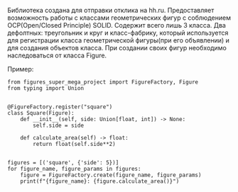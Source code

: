 Библиотека создана для отправки отклика на hh.ru.
Предоставляет возможность работы с классами геометрических фигур с соблюдением OCP(Open/Closed Principle) SOLID.
Содержит всего лишь 3 класса. Два дефолтных: треугольник и круг 
и класс-фабрику, который используется для регистрации класса геометрической фигуры(при его объявлении) и 
для создания объектов класса.
При создании своих фигур необходимо наследоваться от класса Figure.

Пример:
~~~
from figures_super_mega_project import FigureFactory, Figure
from typing import Union


@FigureFactory.register("square")
class Square(Figure):
    def __init__(self, side: Union[float, int]) -> None:
        self.side = side

    def calculate_area(self) -> float:
        return float(self.side**2)


figures = [('square', {'side': 5})]
for figure_name, figure_params in figures:
    figure = FigureFactory.create(figure_name, figure_params)
    print(f"{figure_name}: {figure.calculate_area()}")
~~~